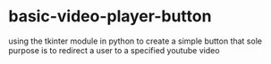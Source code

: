 # basic-video-player-button
using the tkinter module in python to create a simple button that sole purpose is to redirect a user to a specified youtube video 
